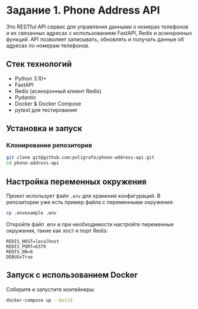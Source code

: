 # Задание 1. Phone Address API

Это RESTful API сервис для управления данными о номерах телефонов и их связанных адресах с использованием FastAPI, Redis и асинхронных функций. API позволяет записывать, обновлять и получать данные об адресах по номерам телефонов.

## Стек технологий

- Python 3.10+
- FastAPI
- Redis (асинхронный клиент Redis)
- Pydantic
- Docker & Docker Compose
- pytest для тестирования

## Установка и запуск

### Клонирование репозитория

```bash
git clone git@github.com:poligrafo/phone-address-api.git
cd phone-address-api
```

## Настройка переменных окружения

Проект использует файл `.env` для хранения конфигураций. В репозитории уже есть пример файла с переменными окружения:

```bash
cp .envexample .env
```
Откройте файл .env и при необходимости настройте переменные окружения, такие как хост и порт Redis:
```
REDIS_HOST=localhost
REDIS_PORT=6379
REDIS_DB=0
DEBUG=True
```

## Запуск с использованием Docker

Соберите и запустите контейнеры:

```bash
docker-compose up --build

